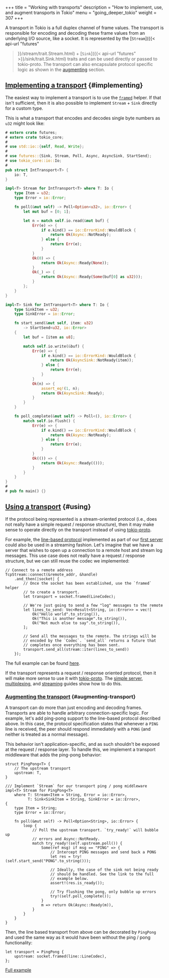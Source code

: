 +++
title = "Working with transports"
description = "How to implement, use, and augment transports in Tokio"
menu = "going_deeper_tokio"
weight = 307
+++

A transport in Tokio is a full duplex channel of frame values. The transport is
responsible for encoding and decoding these frame values from an underlying I/O
source, like a socket. It is represented by the [`Stream`]({{< api-url "futures"
>}}/stream/trait.Stream.html) + [`Sink`]({{< api-url "futures" >}}/sink/trait.Sink.html) traits and can
be used directly or passed to tokio-proto. The transport can also encapsulate
protocol specific logic as shown in the [augmenting](#augmenting-transport)
section.

## [Implementing a transport](#implementing) {#implementing}

The easiest way to implement a transport is to use the
[`framed`](/docs/getting-started/core/#io-codecs) helper. If that isn't
sufficient, then it is also possible to implement `Stream` + `Sink` directly for
a custom type.

This is what a transport that encodes and decodes single byte numbers as `u32`
might look like:

```rust
# extern crate futures;
# extern crate tokio_core;
#
# use std::io::{self, Read, Write};
#
# use futures::{Sink, Stream, Poll, Async, AsyncSink, StartSend};
# use tokio_core::io::Io;
#
pub struct IntTransport<T> {
    io: T,
}

impl<T> Stream for IntTransport<T> where T: Io {
    type Item = u32;
    type Error = io::Error;

    fn poll(&mut self) -> Poll<Option<u32>, io::Error> {
        let mut buf = [0; 1];

        let n = match self.io.read(&mut buf) {
            Err(e) => {
                if e.kind() == io::ErrorKind::WouldBlock {
                    return Ok(Async::NotReady);
                } else {
                    return Err(e);
                }
            }
            Ok(0) => {
                return Ok(Async::Ready(None));
            }
            Ok(_) => {
                return Ok(Async::Ready(Some(buf[0] as u32)));
            }
        };
    }
}

impl<T> Sink for IntTransport<T> where T: Io {
    type SinkItem = u32;
    type SinkError = io::Error;

    fn start_send(&mut self, item: u32)
        -> StartSend<u32, io::Error>
    {
        let buf = [item as u8];

        match self.io.write(&buf) {
            Err(e) => {
                if e.kind() == io::ErrorKind::WouldBlock {
                    return Ok(AsyncSink::NotReady(item));
                } else {
                    return Err(e);
                }
            }
            Ok(n) => {
                assert_eq!(1, n);
                return Ok(AsyncSink::Ready);
            }
        }
    }

    fn poll_complete(&mut self) -> Poll<(), io::Error> {
        match self.io.flush() {
            Err(e) => {
                if e.kind() == io::ErrorKind::WouldBlock {
                    return Ok(Async::NotReady);
                } else {
                    return Err(e);
                }
            }
            Ok(()) => {
                return Ok(Async::Ready(()));
            }
        }
    }
}
#
# pub fn main() {}
```

## [Using a transport](#using) {#using}

If the protocol being represented is a stream-oriented protocol (i.e., does not
really have a simple request / response structure), then it may make sense to
operate directly on the transport instead of using [tokio-proto].

[tokio-proto]: https://github.com/tokio-rs/tokio-proto

For example, the [line-based
protocol](https://github.com/tokio-rs/tokio-line/blob/master/simple/src/lib.rs)
implemented as part of our [first server](/docs/getting-started/simple-server)
could also be used in a streaming fashion. Let's imagine that we have a server
that wishes to open up a connection to a remote host and stream log messages.
This use case does not really have a request / response structure, but we can
still reuse the codec we implemented:

```rust,ignore
// Connect to a remote address
TcpStream::connect(&remote_addr, &handle)
    .and_then(|socket| {
        // Once the socket has been established, use the `framed` helper
        // to create a transport.
        let transport = socket.framed(LineCodec);

        // We're just going to send a few "log" messages to the remote
        let lines_to_send: Vec<Result<String, io::Error>> = vec![
            Ok("Hello world".to_string()),
            Ok("This is another message".to_string()),
            Ok("Not much else to say".to_string()),
        ];

        // Send all the messages to the remote. The strings will be
        // encoded by the `Codec`. `send_all` returns a future that
        // completes once everything has been sent.
        transport.send_all(stream::iter(lines_to_send))
    });
```

The full example can be found
[here](https://github.com/tokio-rs/tokio-line/blob/master/simple/examples/stream_client.rs).

If the transport represents a request / response oriented protocol, then it will
make more sense to use it with
[tokio-proto](https://github.com/tokio-rs/tokio-proto). The [simple
server](/docs/getting-started/simple-server),
[multiplexing](/docs/going-deeper/multiplex), and
[streaming](/docs/going-deeper/streaming) guides show how to do this.

### [Augmenting the transport](#augmenting-transport) {#augmenting-transport}

A transport can do more than just encoding and decoding frames. Transports are
able to handle arbitrary connection-specific logic. For example, let's add
ping-pong support to the line-based protocol described above. In this case, the
protocol specification states that whenever a `PING` line is received, the peer
should respond immediately with a `PONG` (and neither is treated as a normal
message).

This behavior isn't application-specific, and as such shouldn't be
exposed at the request / response layer. To handle this, we implement a
transport middleware that adds the ping-pong behavior:

```rust,ignore
struct PingPong<T> {
    // The upstream transport
    upstream: T,
}

/// Implement `Stream` for our transport ping / pong middleware
impl<T> Stream for PingPong<T>
    where T: Stream<Item = String, Error = io::Error>,
          T: Sink<SinkItem = String, SinkError = io::Error>,
{
    type Item = String;
    type Error = io::Error;

    fn poll(&mut self) -> Poll<Option<String>, io::Error> {
        loop {
            // Poll the upstream transport. `try_ready!` will bubble up
            // errors and Async::NotReady.
            match try_ready!(self.upstream.poll()) {
                Some(ref msg) if msg == "PING" => {
                    // Intercept PING messages and send back a PONG
                    let res = try!(self.start_send("PONG".to_string()));

                    // Ideally, the case of the sink not being ready
                    // should be handled. See the link to the full
                    // example below.
                    assert!(res.is_ready());

                    // Try flushing the pong, only bubble up errors
                    try!(self.poll_complete());
                }
                m => return Ok(Async::Ready(m)),
            }
        }
    }
}
```

Then, the line based transport from above can be decorated by `PingPong`
and used the same way as it would have been without the ping / pong
functionality:

```rust,ignore
let transport = PingPong {
    upstream: socket.framed(line::LineCodec),
};
```

[Full example](https://github.com/tokio-rs/tokio-line/blob/master/simple/examples/ping_pong.rs)
